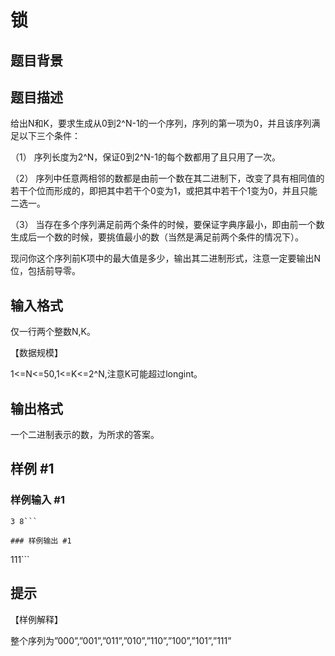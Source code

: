 # 锁

## 题目背景



## 题目描述

给出N和K，要求生成从0到2^N-1的一个序列，序列的第一项为0，并且该序列满足以下三个条件：

（1）    序列长度为2^N，保证0到2^N-1的每个数都用了且只用了一次。

（2）    序列中任意两相邻的数都是由前一个数在其二进制下，改变了具有相同值的若干个位而形成的，即把其中若干个0变为1，或把其中若干个1变为0，并且只能二选一。

（3）    当存在多个序列满足前两个条件的时候，要保证字典序最小，即由前一个数生成后一个数的时候，要挑值最小的数（当然是满足前两个条件的情况下）。

现问你这个序列前K项中的最大值是多少，输出其二进制形式，注意一定要输出N位，包括前导零。






## 输入格式

仅一行两个整数N,K。

【数据规模】

1<=N<=50,1<=K<=2^N,注意K可能超过longint。


## 输出格式

一个二进制表示的数，为所求的答案。


## 样例 #1

### 样例输入 #1
```
3 8```

### 样例输出 #1

```
111```

## 提示

【样例解释】

整个序列为”000”,”001”,”011”,”010”,”110”,”100”,”101”,”111”

